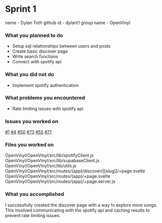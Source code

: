 # Sprint 1

name - Dylan Toth
github id - dylant1
group name - OpenVinyl

### What you planned to do
* Setup sql relationships between users and posts
* Create basic discover page
* Write search functions
* Connect with spotify api

### What you did not do
* Implement spotify authentication

### What problems you encountered
* Rate limiting issues with spotify api

### Issues you worked on
[#1](https://github.com/utk-cs340-fall24/OpenVinyl/issues/1)
[#4](https://github.com/utk-cs340-fall24/OpenVinyl/issues/4)
[#50](https://github.com/utk-cs340-fall24/OpenVinyl/issues/50)
[#73](https://github.com/utk-cs340-fall24/OpenVinyl/issues/73)
[#55](https://github.com/utk-cs340-fall24/OpenVinyl/issues/55)
[#71](https://github.com/utk-cs340-fall24/OpenVinyl/issues/71)

### Files you worked on
OpenVinyl/OpenVinyl/src/lib/spotifyClient.js
OpenVinyl/OpenVinyl/src/lib/supabaseClient.js
OpenVinyl/OpenVinyl/src/lib/utils.js
OpenVinyl/OpenVinyl/src/routes/(app)/discover/[[slug]]/+page.svelte
OpenVinyl/OpenVinyl/src/routes/(app)/+page.svelte
OpenVinyl/OpenVinyl/src/routes/(app)/+page.server.js

### What you accomplished
I successfully created the discover page with a way to explore more songs. This involved communicating with the spotify api and caching results to prevent rate limiting issues.